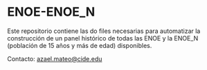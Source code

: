 # ENOE-ENOE_N
Este repositorio contiene las do files necesarias para automatizar la construcción de un panel histórico de todas las ENOE y la ENOE_N (población de 15 años y más de edad) disponibles.

Contacto: azael.mateo@cide.edu

